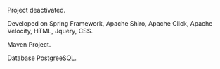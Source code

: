 Project deactivated.

Developed on Spring Framework, Apache Shiro, Apache Click, Apache Velocity, HTML, Jquery, CSS. 

Maven Project. 

Database PostgreeSQL.


